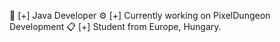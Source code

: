 🎩 [+] Java Developer
⚙️ [+] Currently working on PixelDungeon Development
📋 [+] Student from Europe, Hungary.
